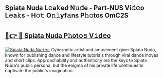 ## Spiata Nuda L𝚎a𝚔ed N𝚞𝚍e - Part-NUS Vi𝚍𝚎o L𝚎a𝚔s - H𝚘𝚝 O𝚗𝚕yf𝚊ns P𝚑𝚘tos OmC2S

# <h2><a href="http://kf0xf4.oniu.top/?m=Spiata+Nuda">🔗👉 🔴 Spiata Nuda P𝚑ot𝚘𝚜 V𝚒d𝚎o</a></h2>

[![Spiata Nuda Nu𝚍e𝚜](https://i.imgur.com/0qMVB7G.gif)](http://kf0xf4.oniu.top/?m=Spiata+Nuda)
Cybernetic artist and amusement giver Spiata Nuda, known for publishing dance and lifestyle tutorials through viral dance moves and short clips. Approachability and authenticity are the keys to Spiata Nuda's public persona, but the enigma of his private life continues to captivate the public's imagination.  
